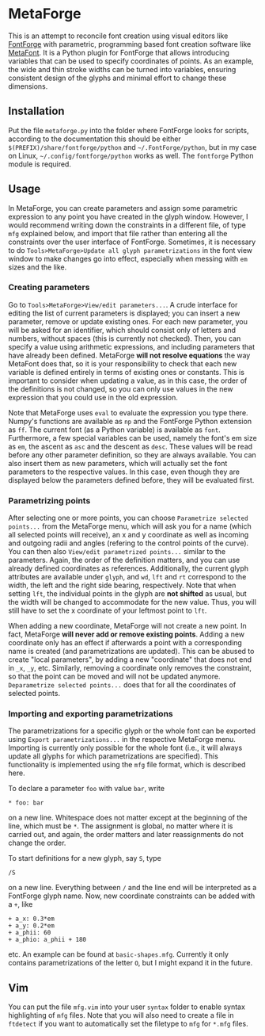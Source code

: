 # MetaForge

This is an attempt to reconcile font creation using visual editors like [FontForge](https://fontforge.org/en-US/) with parametric, programming based font creation software like [MetaFont](https://ctan.org/pkg/metafont?lang=de). It is a Python plugin for FontForge that allows introducing variables that can be used to specify coordinates of points. As an example, the wide and thin stroke widths can be turned into variables, ensuring consistent design of the glyphs and minimal effort to change these dimensions.

## Installation

Put the file `metaforge.py` into the folder where FontForge looks for scripts, according to the documentation this should be either `$(PREFIX)/share/fontforge/python` and `~/.FontForge/python`, but in my case on Linux, `~/.config/fontforge/python` works as well. The `fontforge` Python module is required.

## Usage

In MetaForge, you can create parameters and assign some parametric expression to any point you have created in the glyph window. However, I would recommend writing down the constraints in a different file, of type `mfg` explained below, and import that file rather than entering all the constraints over the user interface of FontForge. Sometimes, it is necessary to do `Tools>MetaForge>Update all glyph parametrizations` in the font view window to make changes go into effect, especially when messing with `em` sizes and the like.

### Creating parameters

Go to `Tools>MetaForge>View/edit parameters...`. A crude interface for editing the list of current parameters is displayed; you can insert a new parameter, remove or update existing ones. For each new parameter, you will be asked for an identifier, which should consist only of letters and numbers, without spaces (this is currently not checked). Then, you can specify a value using arithmetic expressions, and including parameters that have already been defined. MetaForge **will not resolve equations** the way MetaFont does that, so it is your responsibility to check that each new variable is defined entirely in terms of existing ones or constants. This is important to consider when updating a value, as in this case, the order of the definitions is not changed, so you can only use values in the new expression that you could use in the old expression.

Note that MetaForge uses `eval` to evaluate the expression you type there. Numpy's functions are available as `np` and the FontForge Python extension as `ff`. The current font (as a Python variable) is available as `font`. Furthermore, a few special variables can be used, namely the font's em size as `em`, the ascent as `asc` and the descent as `desc`. These values will be read before any other parameter definition, so they are always available. You can also insert them as new parameters, which will actually set the font parameters to the respective values. In this case, even though they are displayed below the parameters defined before, they will be evaluated first.

### Parametrizing points

After selecting one or more points, you can choose `Parametrize selected points...` from the MetaForge menu, which will ask you for a name (which all selected points will receive), an x and y coordinate as well as incoming and outgoing radii and angles (refering to the control points of the curve). You can then also `View/edit parametrized points...` similar to the parameters. Again, the order of the definition matters, and you can use already defined coordinates as references. Additionally, the current glyph attributes are available under `glyph`, and `wd`, `lft` and `rt` correspond to the width, the left and the right side bearing, respectively. Note that when setting `lft`, the individual points in the glyph are **not shifted** as usual, but the width will be changed to accommodate for the new value. Thus, you will still have to set the x coordinate of your leftmost point to `lft`.

When adding a new coordinate, MetaForge will not create a new point. In fact, MetaForge **will never add or remove existing points**. Adding a new coordinate only has an effect if afterwards a point with a corresponding name is created (and parametrizations are updated). This can be abused to create "local parameters", by adding a new "coordinate" that does not end in `_x`, `_y`, etc. Similarly, removing a coordinate only removes the constraint, so that the point can be moved and will not be updated anymore. `Deparametrize selected points...` does that for all the coordinates of selected points.

### Importing and exporting parametrizations

The parametrizations for a specific glyph or the whole font can be exported using `Export parametrizations...` in the respective MetaForge menu. Importing is currently only possible for the whole font (i.e., it will always update all glyphs for which parametrizations are specified). This functionality is implemented using the `mfg` file format, which is described here.

To declare a parameter `foo` with value `bar`, write

```
* foo: bar
```

on a new line. Whitespace does not matter except at the beginning of the line, which must be `*`. The assignment is global, no matter where it is carried out, and again, the order matters and later reassignments do not change the order.

To start definitions for a new glyph, say `S`, type

```
/S
```

on a new line. Everything between `/` and the line end will be interpreted as a FontForge glyph name. Now, new coordinate constraints can be added with a `+`, like

```
+ a_x: 0.3*em
+ a_y: 0.2*em
+ a_phii: 60
+ a_phio: a_phii + 180
```

etc. An example can be found at `basic-shapes.mfg`. Currently it only contains parametrizations of the letter `O`, but I might expand it in the future.

## Vim

You can put the file `mfg.vim` into your user `syntax` folder to enable syntax highlighting of `mfg` files. Note that you will also need to create a file in `ftdetect` if you want to automatically set the filetype to `mfg` for `*.mfg` files.

